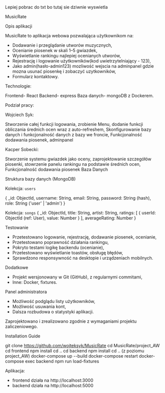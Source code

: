 Lepiej pobrac do txt bo tutaj sie dziwnie wyswietla

MusicRate

Opis aplikacji

MusicRate to aplikacja webowa pozwalająca użytkownikom na:

* Dodawanie i przeglądanie utworów muzycznych,
* Ocenianie piosenek w skali 1–5 gwiazdek,
* Wyświetlanie rankingu najlepiej ocenianych utworów,
* Rejestrację i logowanie użytkowników(kod uwietrzytelniający - 123),
* Jako admin(hasło-admin123) mozliwość wejscia na adminpanel gdzie mozna usunać piosenkę i zobaczyć uzytkowników,
* Formularz kontaktowy.

Technologie:

Frontend- React
Backend- express
Baza danych- mongoDB z Dockerem.

Podział pracy: 

Wojciech Syk:

Stworzenie całej funkcji logowania, zrobienie Menu, dodanie funkcji obliczania średnich ocen wraz z auto-refreshem, Skonfigurowanie bazy danych i funkcjonalność danych z bazy we froncie, Funkcjonalność dodawania piosenek, adminpanel

Kacper Sobecki:
 
Stworzenie systemu gwiazdek jako oceny, zaprojektowanie szczegółów piosenki, stowrzenie panelu rankingu na podstawie średnich ocen, Funkcjonalność dodawania piosenek Baza Danych

Struktura bazy danych (MongoDB)

Kolekcja: `users`


{
  _id: ObjectId,
  username: String,
  email: String,
  password: String (hash),
  role: String ('user' | 'admin')
}


Kolekcja: `songs`
{
  _id: ObjectId,
  title: String,
  artist: String,
  ratings: [
    {
      userId: ObjectId (ref: User),
      value: Number
    }
  ],
  averageRating: Number
}

Testowanie

* Przetestowano logowanie, rejestrację, dodawanie piosenek, ocenianie,
* Przetestowano poprawność działania rankingu,
* Pokryto testami logikę backendu (ocenianie),
* Przetestowano wyświetlanie toastów, obsługę błędów,
* Sprawdzono responsywność na desktopie i urządzeniach mobilnych.

Dodatkowe

* Projekt wersjonowany w Git (GitHub), z regularnymi commitami,
* Inne: Docker, fixtures.

Panel administratora

* Możliwość podglądu listy użytkowników,
* Możliwość usuwania kont,
* Dalsza rozbudowa o statystyki aplikacji.

Zaprojektowano i zrealizowano zgodnie z wymaganiami projektu zaliczeniowego.


Installation Guide

git clone https://github.com/wojteksyk/MusicRate
cd MusicRate/project_AW
cd frontend
npm install
cd ..
cd backend
npm install
cd ..
(z poziomu project_AW)
docker-compose up --build
docker-compose restart
docker-compose exec backend npm run load-fixtures

Aplikacja:
- frontend działa na http://localhost:3000
- backend działa na http://localhost:5000
